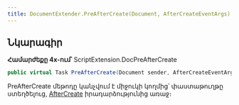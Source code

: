 ```yaml
---
title: DocumentExtender.PreAfterCreate(Document, AfterCreateEventArgs) մեթոդ
---
```


## Նկարագիր

**Համարժեքը 4x-ում՝** ScriptExtension.DocPreAfterCreate

```c#
public virtual Task PreAfterCreate(Document sender, AfterCreateEventArgs args)
```

PreAfterCreate մեթոդը կանչվում է միջուկի կողմից՝ փաստաթուղթը ստեղծելուց, [AfterCreate](https://armsoft.github.io/as4x-docs/HTM/ProgrGuide/ScriptProcs/AfterCreate.html) իրադարձությունից առաջ։

